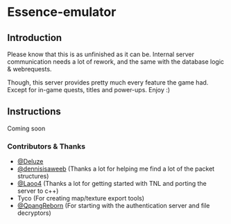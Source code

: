 # Essence-emulator

## Introduction

Please know that this is as unfinished as it can be. Internal server communication needs a lot of rework, and the same with the database logic & webrequests.

Though, this server provides pretty much every feature the game had. Except for in-game quests, titles and power-ups. Enjoy :)

## Instructions

Coming soon


### Contributors & Thanks

- [@Deluze](https://github.com/Deluze)
- [@dennisisaweeb](https://github.com/dennisisaweeb) (Thanks a lot for helping me find a lot of the packet structures)
- [@Laoo4](https://github.com/Laoo4) (Thanks a lot for getting started with TNL and porting the server to c++)
- Tyco (For creating map/texture export tools)
- [@QpangReborn](https://github.com/QpangReborn) (For starting with the authentication server and file decryptors)
